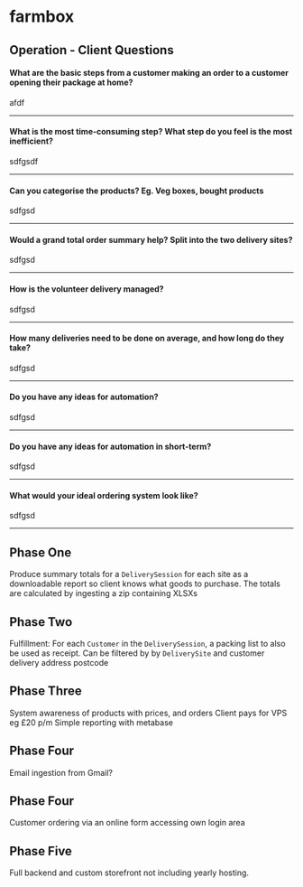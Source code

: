 # farmbox

## Operation - Client Questions

#### What are the basic steps from a customer making an order to a customer opening their package at home?

afdf

---
#### What is the most time-consuming step? What step do you feel is the most inefficient?

sdfgsdf

---
#### Can you categorise the products? Eg. Veg boxes, bought products

sdfgsd

---
#### Would a grand total order summary help? Split into the two delivery sites?

sdfgsd

---
#### How is the volunteer delivery managed? 

sdfgsd

---
#### How many deliveries need to be done on average, and how long do they take? 

sdfgsd

---
#### Do you have any ideas for automation?

sdfgsd

---
#### Do you have any ideas for automation in short-term?

sdfgsd

---
#### What would your ideal ordering system look like?

sdfgsd

---
## Phase One

Produce summary totals for a `DeliverySession` for each site as a downloadable report so client knows what goods to purchase.
The totals are calculated by ingesting a zip containing XLSXs

## Phase Two

Fulfillment: For each `Customer` in the `DeliverySession`, a packing list to also be used as receipt. 
Can be filtered by by `DeliverySite` and customer delivery address postcode

## Phase Three

System awareness of products with prices, and orders
Client pays for VPS eg £20 p/m
Simple reporting with metabase

## Phase Four

Email ingestion from Gmail?

## Phase Four

Customer ordering via an online form accessing own login area

## Phase Five

Full backend and custom storefront not including yearly hosting.
